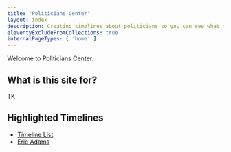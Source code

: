 ```yaml
---
title: "Politicians Center"
layout: index
description: Creating timelines about politicians so you can see what they've done.
eleventyExcludeFromCollections: true
internalPageTypes: [ 'home' ]
---
```


Welcome to Politicians Center.

## What is this site for?

TK

## Highlighted Timelines

<p>
<ul>
<li><a href="/timelines/">Timeline List</a></li>
<li><a href="/timeline/eric-adams">Eric Adams</a></li>
</ul>
</p>

